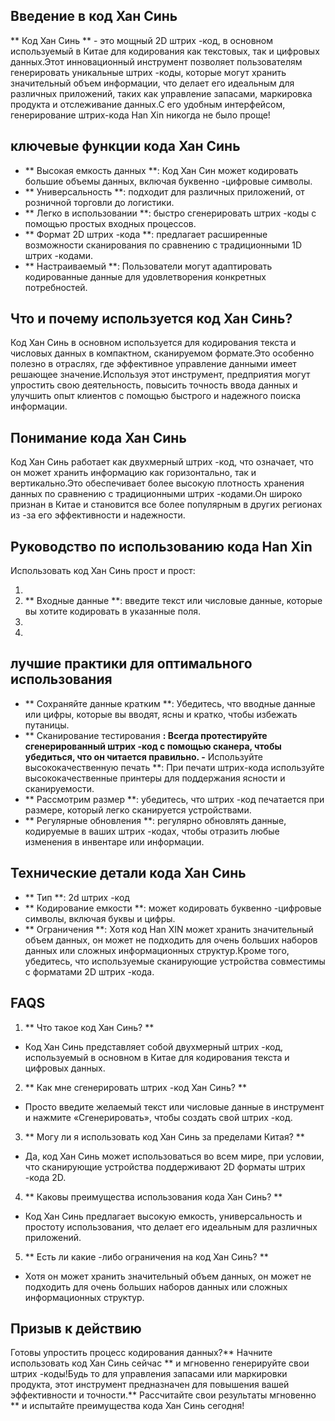 ## Введение в код Хан Синь

** Код Хан Синь ** - это мощный 2D штрих -код, в основном используемый в Китае для кодирования как текстовых, так и цифровых данных.Этот инновационный инструмент позволяет пользователям генерировать уникальные штрих -коды, которые могут хранить значительный объем информации, что делает его идеальным для различных приложений, таких как управление запасами, маркировка продукта и отслеживание данных.С его удобным интерфейсом, генерирование штрих-кода Han Xin никогда не было проще!

## ключевые функции кода Хан Синь

- ** Высокая емкость данных **: Код Хан Син может кодировать большие объемы данных, включая буквенно -цифровые символы.
- ** Универсальность **: подходит для различных приложений, от розничной торговли до логистики.
- ** Легко в использовании **: быстро сгенерировать штрих -коды с помощью простых входных процессов.
- ** Формат 2D штрих -кода **: предлагает расширенные возможности сканирования по сравнению с традиционными 1D штрих -кодами.
- ** Настраиваемый **: Пользователи могут адаптировать кодированные данные для удовлетворения конкретных потребностей.

## Что и почему используется код Хан Синь?

Код Хан Синь в основном используется для кодирования текста и числовых данных в компактном, сканируемом формате.Это особенно полезно в отраслях, где эффективное управление данными имеет решающее значение.Используя этот инструмент, предприятия могут упростить свою деятельность, повысить точность ввода данных и улучшить опыт клиентов с помощью быстрого и надежного поиска информации.

## Понимание кода Хан Синь

Код Хан Синь работает как двухмерный штрих -код, что означает, что он может хранить информацию как горизонтально, так и вертикально.Это обеспечивает более высокую плотность хранения данных по сравнению с традиционными штрих -кодами.Он широко признан в Китае и становится все более популярным в других регионах из -за его эффективности и надежности.

## Руководство по использованию кода Han Xin

Использовать код Хан Синь прост и прост:

1.
2. ** Входные данные **: введите текст или числовые данные, которые вы хотите кодировать в указанные поля.
3.
4.

## лучшие практики для оптимального использования

- ** Сохраняйте данные кратким **: Убедитесь, что вводные данные или цифры, которые вы вводят, ясны и кратко, чтобы избежать путаницы.
- ** Сканирование тестирования **: Всегда протестируйте сгенерированный штрих -код с помощью сканера, чтобы убедиться, что он читается правильно.
-** Используйте высококачественную печать **: При печати штрих-кода используйте высококачественные принтеры для поддержания ясности и сканируемости.
- ** Рассмотрим размер **: убедитесь, что штрих -код печатается при размере, который легко сканируется устройствами.
- ** Регулярные обновления **: регулярно обновлять данные, кодируемые в ваших штрих -кодах, чтобы отразить любые изменения в инвентаре или информации.

## Технические детали кода Хан Синь

- ** Тип **: 2d штрих -код
- ** Кодирование емкости **: может кодировать буквенно -цифровые символы, включая буквы и цифры.
- ** Ограничения **: Хотя код Han XIN может хранить значительный объем данных, он может не подходить для очень больших наборов данных или сложных информационных структур.Кроме того, убедитесь, что используемые сканирующие устройства совместимы с форматами 2D штрих -кода.

## FAQS

1. ** Что такое код Хан Синь? **
- Код Хан Синь представляет собой двухмерный штрих -код, используемый в основном в Китае для кодирования текста и цифровых данных.

2. ** Как мне сгенерировать штрих -код Хан Синь? **
- Просто введите желаемый текст или числовые данные в инструмент и нажмите «Сгенерировать», чтобы создать свой штрих -код.

3. ** Могу ли я использовать код Хан Синь за пределами Китая? **
- Да, код Хан Синь может использоваться во всем мире, при условии, что сканирующие устройства поддерживают 2D форматы штрих -кода 2D.

4. ** Каковы преимущества использования кода Хан Синь? **
- Код Хан Синь предлагает высокую емкость, универсальность и простоту использования, что делает его идеальным для различных приложений.

5. ** Есть ли какие -либо ограничения на код Хан Синь? **
- Хотя он может хранить значительный объем данных, он может не подходить для очень больших наборов данных или сложных информационных структур.

## Призыв к действию

Готовы упростить процесс кодирования данных?** Начните использовать код Хан Синь сейчас ** и мгновенно генерируйте свои штрих -коды!Будь то для управления запасами или маркировки продукта, этот инструмент предназначен для повышения вашей эффективности и точности.** Рассчитайте свои результаты мгновенно ** и испытайте преимущества кода Хан Синь сегодня!